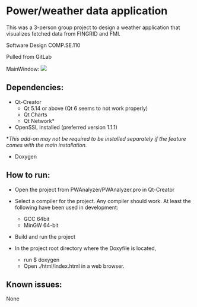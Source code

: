 # Power/weather data application
This was a 3-person group project to design a weather application that visualizes fetched data from FINGRID and FMI.

Software Design COMP.SE.110

Pulled from GitLab

MainWindow:
![](https://i.imgur.com/R5cfp7z.png)
## Dependencies:
- Qt-Creator
  - Qt 5.14 or above (Qt 6 seems to not work properly)
  - Qt Charts
  - Qt Network*
- OpenSSL installed (preferred version 1.1.1)

**This add-on may not be required to be installed separately if the feature comes with the main installation.*

- Doxygen

## How to run:
- Open the project from PWAnalyzer/PWAnalyzer.pro in Qt-Creator
- Select a compiler for the project. Any compiler should work. At least the following have been used in development:
  - GCC 64bit
  - MinGW 64-bit
- Build and run the project

- In the project root directory where the Doxyfile is located,
  - run $ doxygen
  - Open ./html/index.html in a web browser.

## Known issues:
None

